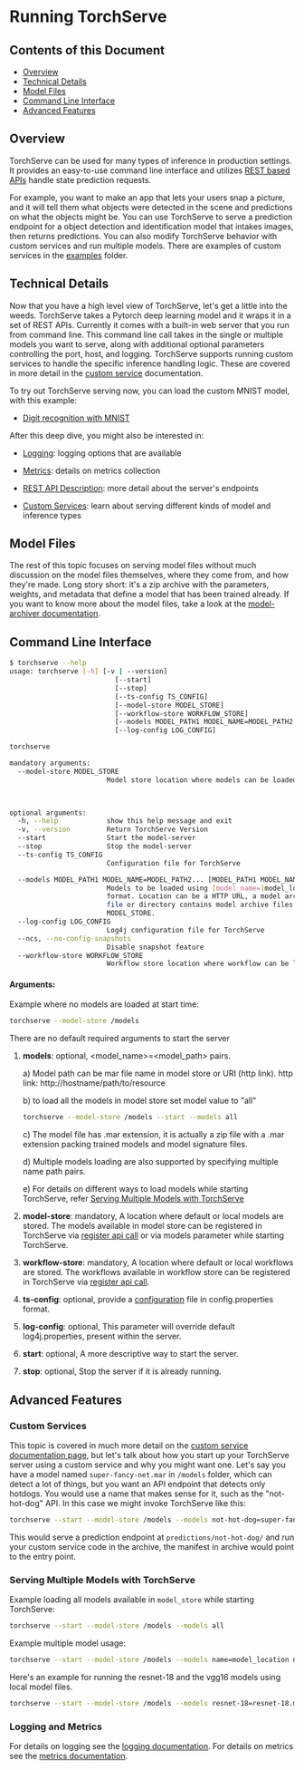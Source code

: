 # Running TorchServe

## Contents of this Document

* [Overview](#overview)
* [Technical Details](#technical-details)
* [Model Files](#model-files)
* [Command Line Interface](#command-line-interface)
* [Advanced Features](#advanced-features)

## Overview

TorchServe can be used for many types of inference in production settings. It provides an easy-to-use command line interface and utilizes  [REST based APIs](rest_api.md) handle state prediction requests.

For example, you want to make an app that lets your users snap a picture, and it will tell them what objects were detected in the scene and predictions on what the objects might be. You can use TorchServe to serve a prediction endpoint for a object detection and identification model that intakes images, then returns predictions. You can also modify TorchServe behavior with custom services and run multiple models. There are examples of custom services in the [examples](https://github.com/pytorch/serve/tree/master/examples) folder.

## Technical Details

Now that you have a high level view of TorchServe, let's get a little into the weeds. TorchServe takes a Pytorch deep learning model and it wraps it in a set of REST APIs. Currently it comes with a built-in web server that you run from command line. This command line call takes in the single or multiple models you want to serve, along with additional optional parameters controlling the port, host, and logging. TorchServe supports running custom services to handle the specific inference handling logic. These are covered in more detail in the [custom service](custom_service.md) documentation.

To try out TorchServe serving now, you can load the custom MNIST model, with this example:

* [Digit recognition with MNIST](../examples/image_classifier/mnist)

After this deep dive, you might also be interested in:
* [Logging](logging.md): logging options that are available

* [Metrics](metrics.md): details on metrics collection 

* [REST API Description](rest_api.md): more detail about the server's endpoints

* [Custom Services](custom_service.md): learn about serving different kinds of model and inference types


## Model Files

The rest of this topic focuses on serving model files without much discussion on the model files themselves, where they come from, and how they're made. Long story short: it's a zip archive with the parameters, weights, and metadata that define a model that has been trained already. If you want to know more about the model files, take a look at the [model-archiver documentation](../model-archiver/README.md).

## Command Line Interface

```bash
$ torchserve --help
usage: torchserve [-h] [-v | --version]
                          [--start]
                          [--stop]
                          [--ts-config TS_CONFIG]
                          [--model-store MODEL_STORE]
                          [--workflow-store WORKFLOW_STORE]
                          [--models MODEL_PATH1 MODEL_NAME=MODEL_PATH2... [MODEL_PATH1 MODEL_NAME=MODEL_PATH2... ...]]
                          [--log-config LOG_CONFIG]

torchserve

mandatory arguments:
  --model-store MODEL_STORE
                        Model store location where models can be loaded

  

optional arguments:
  -h, --help            show this help message and exit
  -v, --version         Return TorchServe Version
  --start               Start the model-server
  --stop                Stop the model-server
  --ts-config TS_CONFIG
                        Configuration file for TorchServe

  --models MODEL_PATH1 MODEL_NAME=MODEL_PATH2... [MODEL_PATH1 MODEL_NAME=MODEL_PATH2... ...]
                        Models to be loaded using [model_name=]model_location
                        format. Location can be a HTTP URL, a model archive
                        file or directory contains model archive files in
                        MODEL_STORE.
  --log-config LOG_CONFIG
                        Log4j configuration file for TorchServe
  --ncs, --no-config-snapshots         
                        Disable snapshot feature
  --workflow-store WORKFLOW_STORE
                        Workflow store location where workflow can be loaded. Defaults to model-store
```

#### Arguments:

Example where no models are loaded at start time:

```bash
torchserve --model-store /models
```

There are no default required arguments to start the server

1. **models**: optional, <model_name>=<model_path> pairs.

    a) Model path can be mar file name in model store or URI (http link).
        http link: http://hostname/path/to/resource

    b) to load all the models in model store set model value to "all"


    ```bash
    torchserve --model-store /models --start --models all
    ```

    c) The model file has .mar extension, it is actually a zip file with a .mar extension packing trained models and model signature files.

    d) Multiple models loading are also supported by specifying multiple name path pairs.

    e) For details on different ways to load models while starting TorchServe, refer [Serving Multiple Models with TorchServe](#serving-multiple-models-with-torchserve)

1. **model-store**: mandatory, A location where default or local models are stored. The models available in model store can be registered in TorchServe via [register api call](management_api.md#register-a-model) or via models parameter while starting TorchServe.
1. **workflow-store**: mandatory, A location where default or local workflows are stored. The workflows available in workflow store can be registered in TorchServe via [register api call](workflow_management_api.md#register-a-workflow).
1. **ts-config**: optional, provide a [configuration](configuration.md) file in config.properties format.
1. **log-config**: optional, This parameter will override default log4j.properties, present within the server.
1. **start**: optional, A more descriptive way to start the server.
1. **stop**: optional, Stop the server if it is already running.

## Advanced Features

### Custom Services

This topic is covered in much more detail on the [custom service documentation page](custom_service.md), but let's talk about how you start up your TorchServe server using a custom service and why you might want one.
Let's say you have a model named `super-fancy-net.mar` in `/models` folder, which can detect a lot of things, but you want an API endpoint that detects only hotdogs. You would use a name that makes sense for it, such as the "not-hot-dog" API. In this case we might invoke TorchServe like this:

```bash
torchserve --start --model-store /models --models not-hot-dog=super-fancy-net.mar
```

This would serve a prediction endpoint at `predictions/not-hot-dog/` and run your custom service code in the archive, the manifest in archive would point to the entry point.

### Serving Multiple Models with TorchServe

Example loading all models available in `model_store` while starting TorchServe:

```bash
torchserve --start --model-store /models --models all
```

Example multiple model usage:

```bash
torchserve --start --model-store /models --models name=model_location name2=model_location2
```

Here's an example for running the resnet-18 and the vgg16 models using local model files.

```bash
torchserve --start --model-store /models --models resnet-18=resnet-18.mar squeezenet=squeezenet_v1.1.mar
```

### Logging and Metrics

For details on logging see the [logging documentation](logging.md). For details on metrics see the [metrics documentation](metrics.md).
